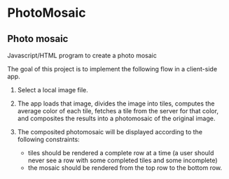 # PhotoMosaic

Photo mosaic
------------

Javascript/HTML program to create a photo mosaic

The goal of this project is to implement the following flow in a client-side app.

1. Select a local image file.

2. The app loads that image, divides the image into tiles, computes the average
   color of each tile, fetches a tile from the server for that color, and
   composites the results into a photomosaic of the original image.

3. The composited photomosaic will be displayed according to the following
   constraints:
    - tiles should be rendered a complete row at a time (a user should never
      see a row with some completed tiles and some incomplete)
    - the mosaic should be rendered from the top row to the bottom row.
